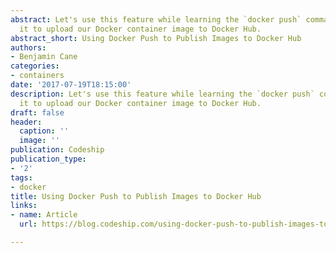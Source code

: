 ```yaml
---
abstract: Let's use this feature while learning the `docker push` command and using
  it to upload our Docker container image to Docker Hub.
abstract_short: Using Docker Push to Publish Images to Docker Hub
authors:
- Benjamin Cane
categories:
- containers
date: '2017-07-19T18:15:00'
description: Let's use this feature while learning the `docker push` command and using
  it to upload our Docker container image to Docker Hub.
draft: false
header:
  caption: ''
  image: ''
publication: Codeship
publication_type:
- '2'
tags:
- docker
title: Using Docker Push to Publish Images to Docker Hub
links:
- name: Article
  url: https://blog.codeship.com/using-docker-push-to-publish-images-to-dockerhub/

---
```

